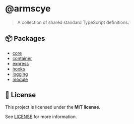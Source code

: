 # @armscye

> A collection of shared standard TypeScript definitions.

## :package: Packages

- [core](./packages/core)
- [container](./packages/container)
- [express](./packages/express)
- [hooks](./packages/hooks)
- [logging](./packages/logging)
- [module](./packages/module)

## :memo: License

This project is licensed under the **MIT license**.

See [LICENSE](LICENSE) for more information.
